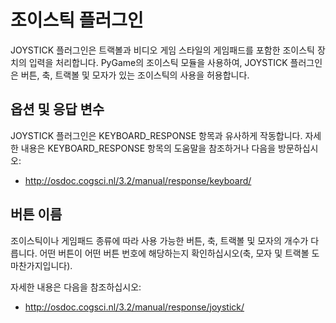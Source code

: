 # 조이스틱 플러그인

JOYSTICK 플러그인은 트랙볼과 비디오 게임 스타일의 게임패드를 포함한 조이스틱 장치의 입력을 처리합니다. PyGame의 조이스틱 모듈을 사용하여, JOYSTICK 플러그인은 버튼, 축, 트랙볼 및 모자가 있는 조이스틱의 사용을 허용합니다.

## 옵션 및 응답 변수

JOYSTICK 플러그인은 KEYBOARD_RESPONSE 항목과 유사하게 작동합니다. 자세한 내용은 KEYBOARD_RESPONSE 항목의 도움말을 참조하거나 다음을 방문하십시오:

- <http://osdoc.cogsci.nl/3.2/manual/response/keyboard/>

## 버튼 이름

조이스틱이나 게임패드 종류에 따라 사용 가능한 버튼, 축, 트랙볼 및 모자의 개수가 다릅니다. 어떤 버튼이 어떤 버튼 번호에 해당하는지 확인하십시오(축, 모자 및 트랙볼 도 마찬가지입니다).

자세한 내용은 다음을 참조하십시오:

- <http://osdoc.cogsci.nl/3.2/manual/response/joystick/>